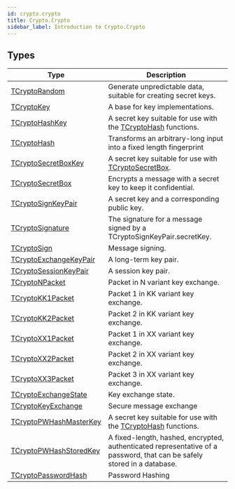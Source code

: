 ```yaml
---
id: crypto.crypto
title: Crypto.Crypto
sidebar_label: Introduction to Crypto.Crypto
---
```



## Types
| Type | Description |
|---|---|
| [TCryptoRandom](../../crypto/crypto.crypto/tcryptorandom) | Generate unpredictable data, suitable for creating secret keys. |
| [TCryptoKey](../../crypto/crypto.crypto/tcryptokey) | A base for key implementations. |
| [TCryptoHashKey](../../crypto/crypto.crypto/tcryptohashkey) | A secret key suitable for use with the [TCryptoHash](../../crypto/crypto.crypto/tcryptohash) functions. |
| [TCryptoHash](../../crypto/crypto.crypto/tcryptohash) | Transforms an arbitrary-long input into a fixed length fingerprint |
| [TCryptoSecretBoxKey](../../crypto/crypto.crypto/tcryptosecretboxkey) | A secret key suitable for use with [TCryptoSecretBox](../../crypto/crypto.crypto/tcryptosecretbox). |
| [TCryptoSecretBox](../../crypto/crypto.crypto/tcryptosecretbox) | Encrypts a message with a secret key to keep it confidential. |
| [TCryptoSignKeyPair](../../crypto/crypto.crypto/tcryptosignkeypair) | A secret key and a corresponding public key. |
| [TCryptoSignature](../../crypto/crypto.crypto/tcryptosignature) | The signature for a message signed by a TCryptoSignKeyPair.secretKey. |
| [TCryptoSign](../../crypto/crypto.crypto/tcryptosign) | Message signing. |
| [TCryptoExchangeKeyPair](../../crypto/crypto.crypto/tcryptoexchangekeypair) | A long-term key pair. |
| [TCryptoSessionKeyPair](../../crypto/crypto.crypto/tcryptosessionkeypair) | A session key pair. |
| [TCryptoNPacket](../../crypto/crypto.crypto/tcryptonpacket) | Packet in N variant key exchange. |
| [TCryptoKK1Packet](../../crypto/crypto.crypto/tcryptokk1packet) | Packet 1 in KK variant key exchange. |
| [TCryptoKK2Packet](../../crypto/crypto.crypto/tcryptokk2packet) | Packet 2 in KK variant key exchange. |
| [TCryptoXX1Packet](../../crypto/crypto.crypto/tcryptoxx1packet) | Packet 1 in XX variant key exchange. |
| [TCryptoXX2Packet](../../crypto/crypto.crypto/tcryptoxx2packet) | Packet 2 in XX variant key exchange. |
| [TCryptoXX3Packet](../../crypto/crypto.crypto/tcryptoxx3packet) | Packet 3 in XX variant key exchange. |
| [TCryptoExchangeState](../../crypto/crypto.crypto/tcryptoexchangestate) | Key exchange state. |
| [TCryptoKeyExchange](../../crypto/crypto.crypto/tcryptokeyexchange) | Secure message exchange |
| [TCryptoPWHashMasterKey](../../crypto/crypto.crypto/tcryptopwhashmasterkey) | A secret key suitable for use with the [TCryptoHash](../../crypto/crypto.crypto/tcryptohash) functions. |
| [TCryptoPWHashStoredKey](../../crypto/crypto.crypto/tcryptopwhashstoredkey) | A fixed-length, hashed, encrypted, authenticated representative of a password, that can be safely stored in a database. |
| [TCryptoPasswordHash](../../crypto/crypto.crypto/tcryptopasswordhash) | Password Hashing |

